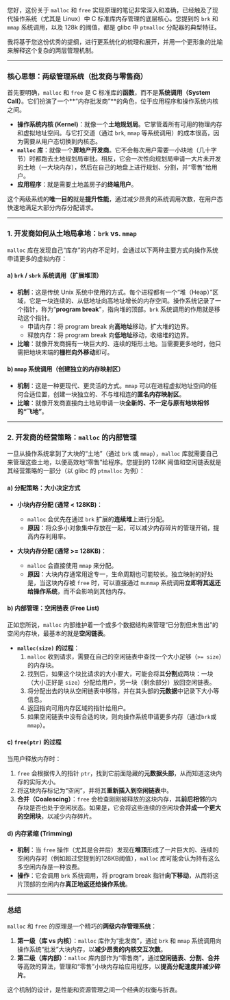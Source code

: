 您好，这份关于 `malloc` 和 `free` 实现原理的笔记非常深入和准确，已经触及了现代操作系统（尤其是 Linux）中 C 标准库内存管理的底层核心。您提到的 `brk` 和 `mmap` 系统调用，以及 128k 的阈值，都是 glibc 中 `ptmalloc` 分配器的典型特征。

我将基于您这份优秀的提纲，进行更系统化的梳理和展开，并用一个更形象的比喻来解释这个复杂的两层管理机制。

---

### 核心思想：两级管理系统（批发商与零售商）

首先要明确，`malloc` 和 `free` 是 C 标准库的**函数**，而不是**系统调用（System Call）**。它们扮演了一个**“内存批发商”**的角色，位于应用程序和操作系统内核之间。

* **操作系统内核 (Kernel)**：就像一个**土地规划局**。它掌管着所有可用的物理内存和虚拟地址空间。与它打交道（通过 `brk`, `mmap` 等系统调用）的成本很高，因为需要从用户态切换到内核态。
* **`malloc` 库**：就像一个**房地产开发商**。它不会每次用户需要一小块地（几十字节）时都跑去土地规划局审批。相反，它会一次性向规划局申请一大片未开发的土地（一大块内存），然后在自己的地盘上进行规划、分割，并“零售”给用户。
* **应用程序**：就是需要土地盖房子的**终端用户**。

这个两级系统的**唯一目的**就是**提升性能**，通过减少昂贵的系统调用次数，在用户态快速地满足大部分内存分配请求。

---

### 1. 开发商如何从土地局拿地：`brk` vs. `mmap`

`malloc` 库在发现自己“库存”的内存不足时，会通过以下两种主要方式向操作系统申请更多的虚拟内存：

#### a) `brk` / `sbrk` 系统调用（扩展堆顶）

* **机制**：这是传统 Unix 系统中使用的方式。每个进程都有一个“堆（Heap）”区域，它是一块连续的、从低地址向高地址增长的内存空间。操作系统记录了一个指针，称为“**program break**”，指向堆的顶部。`brk` 系统调用的作用就是移动这个指针。
    * 申请内存：将 program break 向**高地址**移动，扩大堆的边界。
    * 释放内存：将 program break 向**低地址**移动，收缩堆的边界。
* **比喻**：就像开发商拥有一块巨大的、连续的矩形土地。当需要更多地时，他只需把地块末端的**栅栏向外移动**即可。

#### b) `mmap` 系统调用（创建独立的内存映射区）

* **机制**：这是一种更现代、更灵活的方式。`mmap` 可以在进程虚拟地址空间的任何合适位置，创建一块独立的、不与堆相连的**匿名内存映射区**。
* **比喻**：就像开发商直接向土地局申请一块**全新的、不一定与原有地块相邻的“飞地”**。

---

### 2. 开发商的经营策略：`malloc` 的内部管理

一旦从操作系统拿到了大块的“土地”（通过 `brk` 或 `mmap`），`malloc` 库就需要自己来管理这些土地，以便高效地“零售”给程序。您提到的 128K 阈值和空闲链表就是其经营策略的一部分（以 glibc 的 `ptmalloc` 为例）：

#### a) 分配策略：大小决定方式

* **小块内存分配 (通常 < 128KB)**：
    * `malloc` 会优先在通过 `brk` 扩展的**连续堆**上进行分配。
    * **原因**：将众多小对象集中存放在一起，可以减少内存碎片的管理开销，提高内存利用率。

* **大块内存分配 (通常 >= 128KB)**：
    * `malloc` 会直接使用 `mmap` 来分配。
    * **原因**：大块内存通常用途专一，生命周期也可能较长。独立映射的好处是，当这块内存被 `free` 时，可以直接通过 `munmap` 系统调用**立即将其返还给操作系统**，而不会影响到其他内存。

#### b) 内部管理：空闲链表 (Free List)

正如您所说，`malloc` 内部维护着一个或多个数据结构来管理“已分割但未售出”的空闲内存块，最基本的就是**空闲链表**。

* **`malloc(size)` 的过程**：
    1.  `malloc` 收到请求，需要在自己的空闲链表中查找一个大小足够（`>= size`）的内存块。
    2.  找到后，如果这个块比请求的大小要大，可能会将其**分割**成两块：一块（大小正好是 `size`）分配给用户，另一块（剩余部分）放回空闲链表。
    3.  将分配出去的块从空闲链表中移除，并在其头部的**元数据**中记录下大小等信息。
    4.  返回指向可用内存区域的指针给用户。
    5.  如果空闲链表中没有合适的块，则向操作系统申请更多内存（通过`brk`或`mmap`）。

#### c) `free(ptr)` 的过程

当用户释放内存时：
1.  `free` 会根据传入的指针 `ptr`，找到它前面隐藏的**元数据头部**，从而知道这块内存的实际大小。
2.  将这块内存标记为“空闲”，并将其**重新插入到空闲链表**中。
3.  **合并（Coalescing）**：`free` 会检查刚刚被释放的这块内存，其**前后相邻**的内存块是否也处于空闲状态。如果是，它会将这些连续的空闲块**合并成一个更大的空闲块**，以减少内存碎片。

#### d) 内存紧缩 (Trimming)

* **机制**：当 `free` 操作（尤其是合并后）发现在**堆顶**形成了一片巨大的、连续的空闲内存时（例如超过您提到的128KB阈值），`malloc` 库可能会认为持有这么多空闲内存是一种浪费。
* **操作**：它会调用 `brk` 系统调用，将 program break 指针**向下移动**，从而将这片顶部的空闲内存**真正地返还给操作系统**。

---

### 总结

`malloc` 和 `free` 的原理是一个精巧的**两级内存管理系统**：
1.  **第一级（库 vs 内核）**：`malloc` 库作为“批发商”，通过 `brk` 和 `mmap` 系统调用向操作系统“批发”大块内存，以**减少昂贵的内核交互次数**。
2.  **第二级（库内部）**：`malloc` 库内部作为“零售商”，通过**空闲链表、分割、合并**等高效的算法，管理和“零售”小块内存给应用程序，以**提高分配速度并减少碎片**。

这个机制的设计，是性能和资源管理之间一个经典的权衡与折衷。